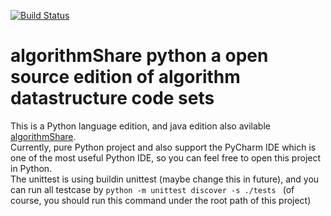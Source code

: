 [![Build Status](https://travis-ci.org/nutshellfool/algorithmShare_python.svg?branch=master)](https://travis-ci.org/nutshellfool/algorithmShare_python)
# algorithmShare python a open source edition of algorithm datastructure code sets
This is a Python language edition, and java edition also avilable [algorithmShare](https://github.com/nutshellfool/algorithmShare).   
Currently, pure Python project and also support the PyCharm IDE which is one of the most useful Python IDE, so you can feel free to open this project in Python.  
The unittest is using buildin unittest (maybe change this in future),  and you can run all testcase by ```python -m unittest discover -s ./tests ``` (of course, you should run this command under the root path of this project)

